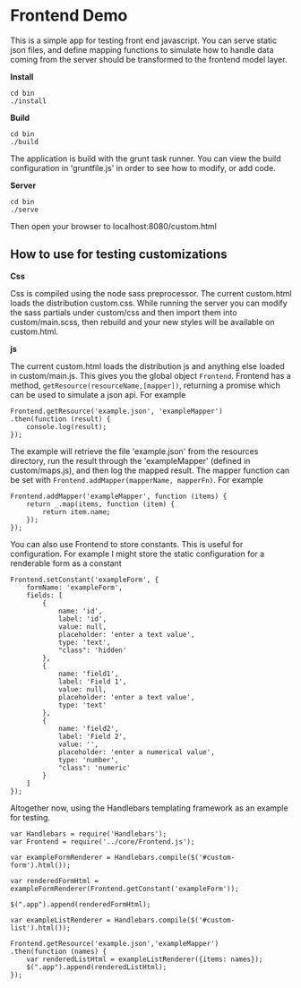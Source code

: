 Frontend Demo
=============

This is a simple app for testing front end javascript. You can serve static json files, and define mapping functions to simulate how
to handle data coming from the server should be transformed to the frontend model layer.

__Install__

```
cd bin 
./install
```

__Build__

```
cd bin
./build
```

The application is build with the grunt task runner. You can view the build configuration in 'gruntfile.js' in order to see how to modify, or add 
code.

__Server__

```
cd bin
./serve
```

Then open your browser to localhost:8080/custom.html

## How to use for testing customizations

__Css__

Css is compiled using the node sass preprocessor.
The current custom.html loads the distribution custom.css. While running the server you can modify the sass partials under custom/css and then import them into custom/main.scss, then rebuild and your new styles will be available on custom.html.

__js__

The current custom.html loads the distribution js and anything else loaded in custom/main.js. This gives you the global object `Frontend`. Frontend has a method, `getResource(resourceName,[mapper])`, returning a promise which can be used to simulate a json api. For example
  
```
Frontend.getResource('example.json', 'exampleMapper')
.then(function (result) {
    console.log(result); 
});
```

The example will retrieve the file 'example.json' from the resources directory, run the result through the 'exampleMapper' (defined in custom/maps.js), and then log the mapped result. The mapper function can be set with `Frontend.addMapper(mapperName, mapperFn)`. For example

```
Frontend.addMapper('exampleMapper', function (items) {
    return _.map(items, function (item) {
        return item.name;
    });
});
```

You can also use Frontend to store constants. This is useful for configuration. For example I might store the static configuration for a renderable form as a constant

```
Frontend.setConstant('exampleForm', {
    formName: 'exampleForm',
    fields: [
        {
            name: 'id',
            label: 'id',
            value: null,
            placeholder: 'enter a text value',
            type: 'text',
            "class": 'hidden'
        },
        {
            name: 'field1',
            label: 'Field 1',
            value: null,
            placeholder: 'enter a text value',
            type: 'text'
        },
        {
            name: 'field2',
            label: 'Field 2',
            value: '',
            placeholder: 'enter a numerical value',
            type: 'number',
            "class": 'numeric'
        }
    ]
});
```

Altogether now, using the Handlebars templating framework as an example for testing.

```
var Handlebars = require('Handlebars');
var Frontend = require('../core/Frontend.js');

var exampleFormRenderer = Handlebars.compile($('#custom-form').html());

var renderedFormHtml = exampleFormRenderer(Frontend.getConstant('exampleForm'));

$(".app").append(renderedFormHtml);

var exampleListRenderer = Handlebars.compile($('#custom-list').html());

Frontend.getResource('example.json','exampleMapper')
.then(function (names) {
    var renderedListHtml = exampleListRenderer({items: names});
    $(".app").append(renderedListHtml);
});
```



